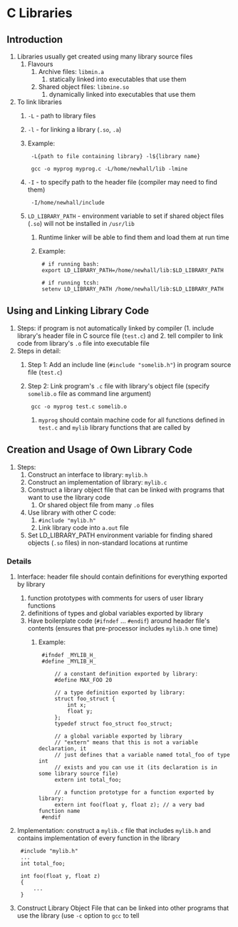 # C Libraries #
## Introduction ##
1. Libraries usually get created using many library source files
	1. Flavours
		1. Archive files: `libmin.a`
			1. statically linked into executables that use them
		2. Shared object files: `libmine.so`
			1. dynamically linked into executables that use them
2. To link libraries
	1. `-L` - path to library files
	2. `-l` - for linking a library (`.so`, `.a`)
	3. Example:

			-L{path to file containing library} -l${library name}
			
			gcc -o myprog myprog.c -L/home/newhall/lib -lmine
			
	4. `-I` - to specify path to the header file (compiler may need to find them)

			-I/home/newhall/include
			
	5. `LD_LIBRARY_PATH` - environment variable to set if shared object files (`.so`) will not be installed in `/usr/lib`
		1. Runtime linker will be able to find them and load them at run time
		2. Example:

				# if running bash:
				export LD_LIBRARY_PATH=/home/newhall/lib:$LD_LIBRARY_PATH
				
				# if running tcsh:
				setenv LD_LIBRARY_PATH /home/newhall/lib:$LD_LIBRARY_PATH 

## Using and Linking Library Code ##
1. Steps: if program is not automatically linked by compiler (1. include library's header file in C source file (`test.c`) and 2. tell compiler to link code from library's `.o` file into executable file
2. Steps in detail:
	1. Step 1: Add an include line (`#include "somelib.h"`) in program source file (`test.c`)
	2. Step 2: Link program's `.c` file with library's object file (specify `somelib.o` file as command line argument)
		
			gcc -o myprog test.c somelib.o
			
		1. `myprog` should contain machine code for all functions defined in `test.c` and `mylib` library functions that are called by

## Creation and Usage of Own Library Code ##
1. Steps:
	1. Construct an interface to library: `mylib.h`
	2. Construct an implementation of library: `mylib.c`
	3. Construct a library object file that can be linked with programs that want to use the library code
		1. Or shared object file from many `.o` files
	4. Use library with other C code:
		1. `#include "mylib.h"`
		2. Link library code into `a.out` file
	5. Set LD_LIBRARY_PATH environment variable for finding shared objects (`.so` files) in non-standard locations at runtime

### Details ###
1. Interface: header file should contain definitions for everything exported by library
	1. function prototypes with comments for users of user library functions
	2. definitions of types and global variables exported by library
	3. Have boilerplate code (`#ifndef` ... `#endif`) around header file's contents (ensures that pre-processor includes `mylib.h` one time)
		1. Example:

				#ifndef _MYLIB_H_
				#define _MYLIB_H_
			
					// a constant definition exported by library:
					#define MAX_FOO 20
					
					// a type definition exported by library:
					struct foo_struct {
						int x;
						float y;
					};
					typedef struct foo_struct foo_struct;
					
					// a global variable exported by library
					// "extern" means that this is not a variable declaration, it
					// just defines that a variable named total_foo of type int
					// exists and you can use it (its declaration is in some library source file)
					extern int total_foo;
					
					// a function prototype for a function exported by library:
					extern int foo(float y, float z); // a very bad function name
				#endif

2. Implementation: construct a `mylib.c` file that includes `mylib.h` and contains implementation of every function in the library

		#include "mylib.h"
		...
		int total_foo;
		
		int foo(float y, float z)
		{
			...
		}	
		
3. Construct Library Object File that can be linked into other programs that use the library (use `-c` option to `gcc` to tell 
			